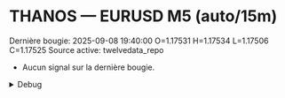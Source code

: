 # THANOS — EURUSD M5 (auto/15m)
Dernière bougie: 2025-09-08 19:40:00  O=1.17531  H=1.17534  L=1.17506  C=1.17525
Source active: twelvedata_repo

- Aucun signal sur la dernière bougie.

<details><summary>Debug</summary>

- TD_API_KEY manquant.

</details>